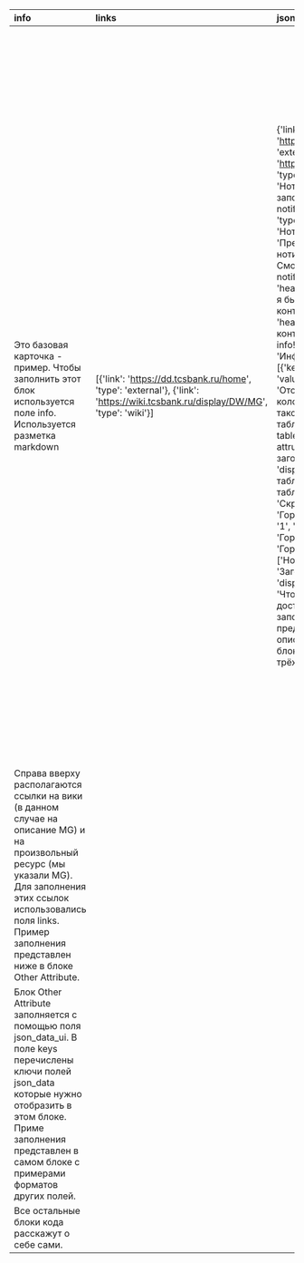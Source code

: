 | info                                                                                                                                                                                                                                    | links                                                                                                                           | json_data                                                                                                                                                                                                                                                                                                                                                                                                                                                                                                                                                                                                                                                                                                                                                                                                                                                                                                                                                                                                                                                                                                                                                                                                                                                                                                                                                                                                                                                                                                                                                                                                                                                                                                                                                                                                                                                                                                                                                                                                                                                                                                                                                                                                                                                                                                                                                                                                                                                                                                                                                                                                                                                                                                   | notifications                                                                                                                                                                                                                                                                                                                                                                                                                                                                                                                      | tables                                                                                                                                                                                                                                                                                                                                                                                                                                                                                                                                                                                                                                                                                                                 | codes                                                                                                                                                                                                                                                                                                                                                                                                                                                                                                                                                                                                                                                                                                                                                                             | htmls                                                                                                                                                                                                                                                                                                                                              | json_data_ui                                                                                    | urn                      | entity_name   | entity_type   |
|:----------------------------------------------------------------------------------------------------------------------------------------------------------------------------------------------------------------------------------------|:--------------------------------------------------------------------------------------------------------------------------------|:------------------------------------------------------------------------------------------------------------------------------------------------------------------------------------------------------------------------------------------------------------------------------------------------------------------------------------------------------------------------------------------------------------------------------------------------------------------------------------------------------------------------------------------------------------------------------------------------------------------------------------------------------------------------------------------------------------------------------------------------------------------------------------------------------------------------------------------------------------------------------------------------------------------------------------------------------------------------------------------------------------------------------------------------------------------------------------------------------------------------------------------------------------------------------------------------------------------------------------------------------------------------------------------------------------------------------------------------------------------------------------------------------------------------------------------------------------------------------------------------------------------------------------------------------------------------------------------------------------------------------------------------------------------------------------------------------------------------------------------------------------------------------------------------------------------------------------------------------------------------------------------------------------------------------------------------------------------------------------------------------------------------------------------------------------------------------------------------------------------------------------------------------------------------------------------------------------------------------------------------------------------------------------------------------------------------------------------------------------------------------------------------------------------------------------------------------------------------------------------------------------------------------------------------------------------------------------------------------------------------------------------------------------------------------------------------------------|:-----------------------------------------------------------------------------------------------------------------------------------------------------------------------------------------------------------------------------------------------------------------------------------------------------------------------------------------------------------------------------------------------------------------------------------------------------------------------------------------------------------------------------------|:-----------------------------------------------------------------------------------------------------------------------------------------------------------------------------------------------------------------------------------------------------------------------------------------------------------------------------------------------------------------------------------------------------------------------------------------------------------------------------------------------------------------------------------------------------------------------------------------------------------------------------------------------------------------------------------------------------------------------|:----------------------------------------------------------------------------------------------------------------------------------------------------------------------------------------------------------------------------------------------------------------------------------------------------------------------------------------------------------------------------------------------------------------------------------------------------------------------------------------------------------------------------------------------------------------------------------------------------------------------------------------------------------------------------------------------------------------------------------------------------------------------------------|:---------------------------------------------------------------------------------------------------------------------------------------------------------------------------------------------------------------------------------------------------------------------------------------------------------------------------------------------------|:------------------------------------------------------------------------------------------------|:-------------------------|:--------------|:--------------|
| Это базовая карточка - пример. Чтобы заполнить этот блок используется поле info. Используется разметка markdown                                                                                                                         | [{'link': 'https://dd.tcsbank.ru/home', 'type': 'external'}, {'link': 'https://wiki.tcsbank.ru/display/DW/MG', 'type': 'wiki'}] | {'links': [{'link': 'https://dd.tcsbank.ru/home', 'type': 'external'}, {'link': 'https://wiki.tcsbank.ru/display/DW/MG', 'type': 'wiki'}], 'notifications': [{'data': 'Нотификация! Этот контейнер заполняется с помощью поля notifications. Имеет тип success', 'type': 'success', 'header': 'Нотификация!'}, {'data': 'Предупреждение! А к этой нотификации я применил тип warning. Смотри в Other Attribute поле notifications.', 'type': 'warning', 'header': 'Внимание!'}, {'data': 'А сюда я бы поместил ошибки. У этого контейнера тип error.', 'type': 'error', 'header': 'Ошибка!'}, {'data': 'Это контейнер информационный с типом info!', 'type': 'info', 'header': 'Информация!'}], 'tables': [{'data': [{'key': 'Вертикальная таблица', 'value': 'Примерно такая'}, {'key': 'Отобразить заголовок и название колонок', 'value': 'false'}, {'key': 'Как такое получить?', 'value': 'Обе таблицы получены на основе поля tables. Структура поля указана в Other attrubute'}], 'header': 'Скрытый заголовок', 'columns': ['key', 'value'], 'display_headers': '0'}, {'data': [{'Тип таблицы': 'Вертикальная', 'Номер таблицы': '0', 'Заголовок таблицы': 'Скрытый заголовок'}, {'Тип таблицы': 'Горизонтальная', 'Номер таблицы': '1', 'Заголовок таблицы': 'Горизонтальная таблицы'}], 'header': 'Горизонтальная таблица', 'columns': ['Номер таблицы', 'Тип таблицы', 'Заголовок таблицы'], 'display_headers': '1'}], 'codes': [{'data': 'Чтобы попасть в этот блок достаточно заполнить codes. Пример заполнения в Other Attribute. Ниже представлено небольшое описание:\n**header** - Заголовок для блока кода.\n**language** - может быть трёх вариантов sql|python|markdown.\n**data** - Контент, который нужно отобразить (текст в разметке markdown или код).\n**opened** - Что делать с контентом блока по-умолчанию скрыть или раскрыть. Может принимать 0|1. 0 - скрыть, 1 - расскрыть', 'header': 'Заголовок для блока кода', 'opened': '1', 'language': 'markdown'}, {'data': '-Этот блок кода по-умолчанию скрыт\n--Всё из-за поля opened. Посмотри Other Attribute как заполнено поле codes\nSELECT count(*) FROM public.test;', 'header': 'Скрытый блок кода', 'opened': '0', 'language': 'sql'}], 'htmls': [{'data': 'Панель с текстом.<br/>Здесь может быть ваш произвольный текст в формате markdown.<br/>Формируется при помощи htmls. Пример можно посмотреть в **Other Attribute**. __Процесс очень похож на заполнение блока с кодом__. Также как у codes есть поля data, header и opened', 'header': 'Заголовок для этого контейнера', 'opened': '1'}], 'json_data_ui': {'keys': ['notifications', 'tables', 'codes', 'htmls', 'json_data_ui', 'links'], 'opened': '1'}} | [{'data': 'Нотификация! Этот контейнер заполняется с помощью поля notifications. Имеет тип success', 'type': 'success', 'header': 'Нотификация!'}, {'data': 'Предупреждение! А к этой нотификации я применил тип warning. Смотри в Other Attribute поле notifications.', 'type': 'warning', 'header': 'Внимание!'}, {'data': 'А сюда я бы поместил ошибки. У этого контейнера тип error.', 'type': 'error', 'header': 'Ошибка!'}, {'data': 'Это контейнер информационный с типом info!', 'type': 'info', 'header': 'Информация!'}] | [{'data': [{'key': 'Вертикальная таблица', 'value': 'Примерно такая'}, {'key': 'Отобразить заголовок и название колонок', 'value': 'false'}, {'key': 'Как такое получить?', 'value': 'Обе таблицы получены на основе поля tables. Структура поля указана в Other attrubute'}], 'header': 'Скрытый заголовок', 'columns': ['key', 'value'], 'display_headers': '0'}, {'data': [{'Тип таблицы': 'Вертикальная', 'Номер таблицы': '0', 'Заголовок таблицы': 'Скрытый заголовок'}, {'Тип таблицы': 'Горизонтальная', 'Номер таблицы': '1', 'Заголовок таблицы': 'Горизонтальная таблицы'}], 'header': 'Горизонтальная таблица', 'columns': ['Номер таблицы', 'Тип таблицы', 'Заголовок таблицы'], 'display_headers': '1'}] | [{'data': 'Чтобы попасть в этот блок достаточно заполнить codes. Пример заполнения в Other Attribute. Ниже представлено небольшое описание:\n**header** - Заголовок для блока кода.\n**language** - может быть трёх вариантов sql|python|markdown.\n**data** - Контент, который нужно отобразить (текст в разметке markdown или код).\n**opened** - Что делать с контентом блока по-умолчанию скрыть или раскрыть. Может принимать 0|1. 0 - скрыть, 1 - расскрыть', 'header': 'Заголовок для блока кода', 'opened': '1', 'language': 'markdown'}, {'data': '-Этот блок кода по-умолчанию скрыт\n--Всё из-за поля opened. Посмотри Other Attribute как заполнено поле codes\nSELECT count(*) FROM public.test;', 'header': 'Скрытый блок кода', 'opened': '0', 'language': 'sql'}] | [{'data': 'Панель с текстом.<br/>Здесь может быть ваш произвольный текст в формате markdown.<br/>Формируется при помощи htmls. Пример можно посмотреть в **Other Attribute**. __Процесс очень похож на заполнение блока с кодом__. Также как у codes есть поля data, header и opened', 'header': 'Заголовок для этого контейнера', 'opened': '1'}] | {'keys': ['notifications', 'tables', 'codes', 'htmls', 'json_data_ui', 'links'], 'opened': '1'} | urn:tree_node:basic_card | Basic Card    | TREE_NODE     |
| Справа вверху располагаются ссылки на вики (в данном случае на описание MG) и на произвольный ресурс (мы указали MG). Для заполнения этих ссылок использовались поля links. Пример заполнения представлен ниже в блоке Other Attribute. |                                                                                                                                 |                                                                                                                                                                                                                                                                                                                                                                                                                                                                                                                                                                                                                                                                                                                                                                                                                                                                                                                                                                                                                                                                                                                                                                                                                                                                                                                                                                                                                                                                                                                                                                                                                                                                                                                                                                                                                                                                                                                                                                                                                                                                                                                                                                                                                                                                                                                                                                                                                                                                                                                                                                                                                                                                                                             |                                                                                                                                                                                                                                                                                                                                                                                                                                                                                                                                    |                                                                                                                                                                                                                                                                                                                                                                                                                                                                                                                                                                                                                                                                                                                        |                                                                                                                                                                                                                                                                                                                                                                                                                                                                                                                                                                                                                                                                                                                                                                                   |                                                                                                                                                                                                                                                                                                                                                    |                                                                                                 |                          |               |               |
| Блок Other Attribute заполняется с помощью поля json_data_ui. В поле keys перечислены ключи полей json_data которые нужно отобразить в этом блоке. Приме заполнения представлен в самом блоке с примерами форматов других полей.        |                                                                                                                                 |                                                                                                                                                                                                                                                                                                                                                                                                                                                                                                                                                                                                                                                                                                                                                                                                                                                                                                                                                                                                                                                                                                                                                                                                                                                                                                                                                                                                                                                                                                                                                                                                                                                                                                                                                                                                                                                                                                                                                                                                                                                                                                                                                                                                                                                                                                                                                                                                                                                                                                                                                                                                                                                                                                             |                                                                                                                                                                                                                                                                                                                                                                                                                                                                                                                                    |                                                                                                                                                                                                                                                                                                                                                                                                                                                                                                                                                                                                                                                                                                                        |                                                                                                                                                                                                                                                                                                                                                                                                                                                                                                                                                                                                                                                                                                                                                                                   |                                                                                                                                                                                                                                                                                                                                                    |                                                                                                 |                          |               |               |
| Все остальные блоки кода расскажут о себе сами.                                                                                                                                                                                         |                                                                                                                                 |                                                                                                                                                                                                                                                                                                                                                                                                                                                                                                                                                                                                                                                                                                                                                                                                                                                                                                                                                                                                                                                                                                                                                                                                                                                                                                                                                                                                                                                                                                                                                                                                                                                                                                                                                                                                                                                                                                                                                                                                                                                                                                                                                                                                                                                                                                                                                                                                                                                                                                                                                                                                                                                                                                             |                                                                                                                                                                                                                                                                                                                                                                                                                                                                                                                                    |                                                                                                                                                                                                                                                                                                                                                                                                                                                                                                                                                                                                                                                                                                                        |                                                                                                                                                                                                                                                                                                                                                                                                                                                                                                                                                                                                                                                                                                                                                                                   |                                                                                                                                                                                                                                                                                                                                                    |                                                                                                 |                          |               |               |